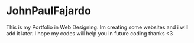 # JohnPaulFajardo
This is my Portfolio in Web Designing. 
Im creating some websites and i will add it later.
I hope my codes will help you in future coding thanks <3
